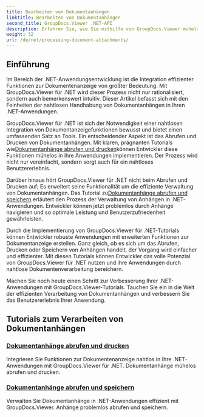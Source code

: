 ```yaml
---
title: Bearbeiten von Dokumentanhängen
linktitle: Bearbeiten von Dokumentanhängen
second_title: GroupDocs.Viewer .NET-API
description: Erfahren Sie, wie Sie mithilfe von GroupDocs.Viewer mühelos Dokumentanzeigefunktionen in Ihre .NET-Anwendungen integrieren. Dokumentanhänge effizient verwalten.
weight: 32
url: /de/net/processing-document-attachments/
--- 
```

## Einführung

Im Bereich der .NET-Anwendungsentwicklung ist die Integration effizienter Funktionen zur Dokumentenanzeige von größter Bedeutung. Mit GroupDocs.Viewer für .NET wird dieser Prozess nicht nur rationalisiert, sondern auch bemerkenswert intuitiv. Dieser Artikel befasst sich mit den Feinheiten der nahtlosen Handhabung von Dokumentanhängen in Ihren .NET-Anwendungen.

 GroupDocs.Viewer für .NET ist sich der Notwendigkeit einer nahtlosen Integration von Dokumentanzeigefunktionen bewusst und bietet einen umfassenden Satz an Tools. Ein entscheidender Aspekt ist das Abrufen und Drucken von Dokumentanhängen. Mit klaren, prägnanten Tutorials wie[Dokumentanhänge abrufen und drucken](./retrieve-and-print-attachments/)können Entwickler diese Funktionen mühelos in ihre Anwendungen implementieren. Der Prozess wird nicht nur vereinfacht, sondern sorgt auch für ein nahtloses Benutzererlebnis.

Darüber hinaus hört GroupDocs.Viewer für .NET nicht beim Abrufen und Drucken auf; Es erweitert seine Funktionalität um die effiziente Verwaltung von Dokumentanhängen. Das Tutorial zu[Dokumentanhänge abrufen und speichern](./retrieve-and-save-attachments/) erläutert den Prozess der Verwaltung von Anhängen in .NET-Anwendungen. Entwickler können jetzt problemlos durch Anhänge navigieren und so optimale Leistung und Benutzerzufriedenheit gewährleisten.

Durch die Implementierung von GroupDocs.Viewer für .NET-Tutorials können Entwickler robuste Anwendungen mit erweiterten Funktionen zur Dokumentanzeige erstellen. Ganz gleich, ob es sich um das Abrufen, Drucken oder Speichern von Anhängen handelt, der Vorgang wird einfacher und effizienter. Mit diesen Tutorials können Entwickler das volle Potenzial von GroupDocs.Viewer für .NET nutzen und ihre Anwendungen durch nahtlose Dokumentenverarbeitung bereichern.

Machen Sie noch heute einen Schritt zur Verbesserung Ihrer .NET-Anwendungen mit GroupDocs.Viewer-Tutorials. Tauchen Sie ein in die Welt der effizienten Verarbeitung von Dokumentanhängen und verbessern Sie das Benutzererlebnis Ihrer Anwendung.

## Tutorials zum Verarbeiten von Dokumentanhängen
### [Dokumentanhänge abrufen und drucken](./retrieve-and-print-attachments/)
Integrieren Sie Funktionen zur Dokumentenanzeige nahtlos in Ihre .NET-Anwendungen mit GroupDocs.Viewer für .NET. Dokumentanhänge mühelos abrufen und drucken.
### [Dokumentanhänge abrufen und speichern](./retrieve-and-save-attachments/)
Verwalten Sie Dokumentanhänge in .NET-Anwendungen effizient mit GroupDocs.Viewer. Anhänge problemlos abrufen und speichern.
